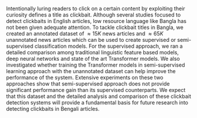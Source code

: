 Intentionally luring readers to click on a certain content by exploiting their curiosity defines a title as clickbait. Although several studies focused to detect clickbaits in English articles, low resource language like Bangla has not been given adequate attention. To tackle clickbait titles in Bangla, we created an annotated dataset of $\approx15 K$ news articles and $\approx65 K$ unannotated news articles which can be used to create supervised or semi-supervised classification models. For the supervised approach, we ran a detailed comparison among traditional linguistic feature based models, deep neural networks and state of the art Transformer models. We also investigated whether training the Transformer models in semi-supervised learning approach with the unannotated dataset can help improve the performance of the system. Extensive experiments on these two approaches show that semi-supervised approach does not provide significant performance gain than its supervised counterparts. We expect that this dataset and the detailed analysis and comparison of these clickbait detection systems will provide a fundamental basis for future research into detecting clickbaits in Bengali articles.
